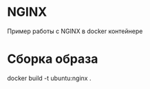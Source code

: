 # NGINX

Пример работы с NGINX в docker контейнере

# Сборка образа

docker build -t ubuntu:nginx .
